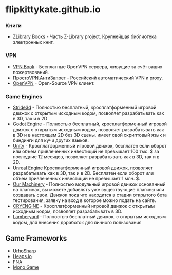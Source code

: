 # flipkittykate.github.io

### Книги
- [ZLibrary Books](https://b-ok.cc) - Часть Z-Library project. Крупнейшая библиотека электронных книг.


### VPN

- [VPN Book](https://vpnbook.com) - Бесплатные OpenVPN сервера, живущие за счёт ваших пожертвований.
- [ПростоVPN.АнтиЗапрет](https://antizapret.prostovpn.org/) - Российский автоматический VPN и proxy.
- [OpenVPN](https://openvpn.net/community-downloads/) - Open-Source VPN клиент.

### Game Engines

- [Stride3d](https://stride3d.net/) - Полностью бесплатный, кросплатформенный игровой движок с открытым исходным кодом, позволяет разрабатывать как в 3D, так и в 2D
- [Godot Engine](https://godotengine.org/) - Полностью бесплатный, кросплатформенный игровой движок с открытым исходным кодом, позволяет разрабатывать как в 3D и в настоящем 2D без 3D сцены. имеет свой скриптовый язык и биндинги для кучи других языков.
- [Unity](https://unity.com/) - Кросплатформенный игровой движок, бесплатен если оборот или объем привлеченных инвестиций не превышает 100 тыс. $ за последние 12 месяцев, позволяет разрабатывать как в 3D, так и в 2D.
- [Unreal Engine](https://www.unrealengine.com/en-US/) Кросплатформенный игровой движок, позволяет разрабатывать как в 3D, так и в 2D. Бесплатен если оборот или объем привлеченных инвестиций не превышает 1 млн. $. 
- [Our Machinery](https://ourmachinery.com/) - Полностью модульный игровой движок основанный на плагинах, вы можете добавлять уже существующие плагины или создавать свои. Движок пока что находится в стадии открытого бета тестирования, заявку на вход в которое можно подать на сайте.  
- [CRYENGINE](https://www.cryengine.com/) - Кросплатформенный игровой движок с открытым исходным кодом, позволяет разрабатывать в 3D.
- [Lamberyard](https://aws.amazon.com/lumberyard/) - Полностью бесплатный движок, с открытым исходным кодом, для внесения доработок для личного пользования
## Game Frameworks

- [UrhoSharp](https://github.com/xamarin/urho)
- [Heaps.io](https://heaps.io/)
- [FNA](https://fna-xna.github.io/download/)
- [Mono Game](https://www.monogame.net/)
